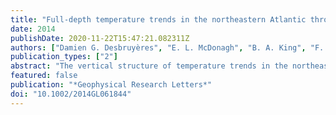 ```yaml
---
title: "Full‐depth temperature trends in the northeastern Atlantic through the early 21st century"
date: 2014
publishDate: 2020-11-22T15:47:21.082311Z
authors: ["Damien G. Desbruyères", "E. L. McDonagh", "B. A. King", "F. K. Garry", "A. T. Blaker", "B. I. Moat", "H. Mercier"]
publication_types: ["2"]
abstract: "The vertical structure of temperature trends in the northeastern Atlantic (NEA) is investigated using a blend of Argo and hydrography data. The representativeness of sparse hydrography sampling in the basin mean is assessed using a numerical model. Between 2003 and 2013, the NEA underwent a strong surface cooling (0–450 m) and a significant warming at intermediate and deep levels (1000 m to 3000 m) that followed a strong cooling trend observed between 1988 and 2003. During 2003–2013, gyre‐specific changes are found in the upper 1000 m (warming and cooling of the subtropical and subpolar gyres, respectively), while the intermediate and deep warming primarily occurred in the subpolar gyre, with important contributions from isopycnal heave and water mass property changes. The full‐depth temperature change requires a local downward heat flux of 0.53 ± 0.06 W m−2 through the sea surface, and its vertical distribution highlights the likely important role of the NEA in the recent global warming hiatus."
featured: false
publication: "*Geophysical Research Letters*"
doi: "10.1002/2014GL061844"
---
```


